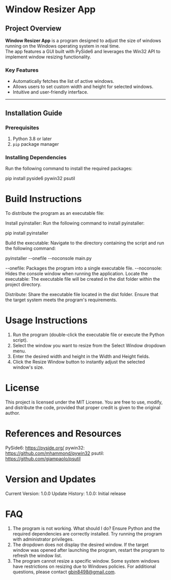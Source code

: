 # Window Resizer App

## Project Overview
**Window Resizer App** is a program designed to adjust the size of windows running on the Windows operating system in real time.  
The app features a GUI built with PySide6 and leverages the Win32 API to implement window resizing functionality.

### Key Features
- Automatically fetches the list of active windows.
- Allows users to set custom width and height for selected windows.
- Intuitive and user-friendly interface.

---

## Installation Guide

### Prerequisites
1. Python 3.8 or later
2. `pip` package manager

### Installing Dependencies
Run the following command to install the required packages:

pip install pyside6 pywin32 psutil

# Build Instructions
To distribute the program as an executable file:

Install pyinstaller: Run the following command to install pyinstaller:

pip install pyinstaller

Build the executable: Navigate to the directory containing the script and run the following command:

pyinstaller --onefile --noconsole main.py

--onefile: Packages the program into a single executable file.
--noconsole: Hides the console window when running the application.
Locate the executable: The executable file will be created in the dist folder within the project directory.

Distribute: Share the executable file located in the dist folder. Ensure that the target system meets the program's requirements.

# Usage Instructions

1. Run the program (double-click the executable file or execute the Python script).
2. Select the window you want to resize from the Select Window dropdown menu.
3. Enter the desired width and height in the Width and Height fields.
4. Click the Resize Window button to instantly adjust the selected window's size.

# License
This project is licensed under the MIT License. You are free to use, modify, and distribute the code, provided that proper credit is given to the original author.

# References and Resources

PySide6: https://pyside.org/
pywin32: https://github.com/mhammond/pywin32
psutil: https://github.com/giampaolo/psutil

# Version and Updates
Current Version: 1.0.0
Update History:
1.0.0: Initial release

# FAQ
1. The program is not working. What should I do?
Ensure Python and the required dependencies are correctly installed.
Try running the program with administrator privileges.
2. The dropdown does not display the desired window.
If the target window was opened after launching the program, restart the program to refresh the window list.
3. The program cannot resize a specific window.
Some system windows have restrictions on resizing due to Windows policies.
For additional questions, please contact gbin8498@gmail.com.
